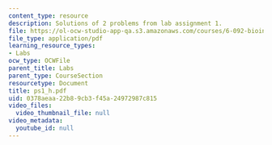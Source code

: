 ```yaml
---
content_type: resource
description: Solutions of 2 problems from lab assignment 1.
file: https://ol-ocw-studio-app-qa.s3.amazonaws.com/courses/6-092-bioinformatics-and-proteomics-january-iap-2005/0378aeaa22b89cb3f45a24972987c815_ps1_h.pdf
file_type: application/pdf
learning_resource_types:
- Labs
ocw_type: OCWFile
parent_title: Labs
parent_type: CourseSection
resourcetype: Document
title: ps1_h.pdf
uid: 0378aeaa-22b8-9cb3-f45a-24972987c815
video_files:
  video_thumbnail_file: null
video_metadata:
  youtube_id: null
---
```

